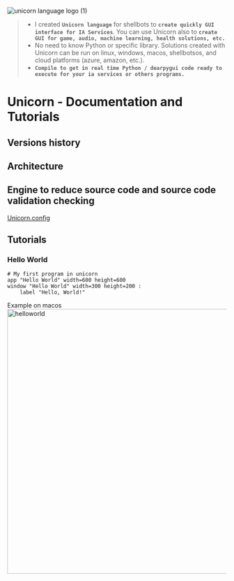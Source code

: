 ![unicorn language logo (1)](https://github.com/user-attachments/assets/b897f5bb-a04f-4fbf-96dd-0d59ae978562)


> - I created **`Unicorn language`** for shellbots to **`create quickly GUI interface for IA Services`**. You can use Unicorn also to **`create GUI for game, audio, machine learning, health solutions, etc.`**   
> - No need to know Python or specific library. Solutions created with Unicorn can be run on linux, windows, macos, shellbotsos, and cloud platforms (azure, amazon, etc.).  
> - **`Compile to get in real time Python / dearpygui code ready to execute for your ia services or others programs.`**


# Unicorn - Documentation and Tutorials

## Versions history

## Architecture

## Engine to reduce source code and source code validation checking
[Unicorn.config](unicorn.config)

## Tutorials


### Hello World

```unicorn
# My first program in unicorn
app "Hello World" width=600 height=600
window "Hello World" width=300 height=200 :
    label "Hello, World!"
```   

Example on macos   
<img width="606" alt="helloworld" src="https://github.com/user-attachments/assets/a694ec2d-46e9-4762-a778-4c71d3e1af2f">






